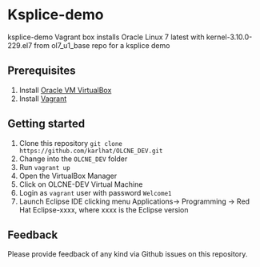 # Ksplice-demo
ksplice-demo Vagrant box installs Oracle Linux 7 latest with kernel-3.10.0-229.el7 from ol7_u1_base repo for a ksplice demo


## Prerequisites
1. Install [Oracle VM VirtualBox](https://www.virtualbox.org/wiki/Downloads)
2. Install [Vagrant](https://vagrantup.com/)

## Getting started
1. Clone this repository `git clone https://github.com/karlhat/OLCNE_DEV.git`
2. Change into the `OLCNE_DEV` folder
3. Run `vagrant up`
4. Open the VirtualBox Manager
5. Click on OLCNE-DEV Virtual Machine
6. Login as `vagrant` user with password `Welcome1`
7. Launch Eclipse IDE clicking menu Applications-> Programming -> Red Hat Eclipse-xxxx, where xxxx is the Eclipse version



## Feedback
Please provide feedback of any kind via Github issues on this repository.

